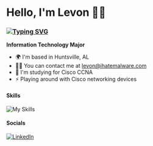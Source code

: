 # Hello, I'm Levon 👋🏾
### [![Typing SVG](https://readme-typing-svg.demolab.com?font=JetBrains+Mono&pause=1000&color=007BFF&random=false&width=435&lines=Enterprise+Network+Engineer;Passionate+Linux+Enthusiast)](https://git.io/typing-svg) 

**Information Technology Major**

*   🌍  I'm based in Huntsville, AL
*   🤙🏾  You can contact me at [levon@ihatemalware.com](mailto:levon@ihatemalware.com)
*   🧠  I'm studying for Cisco CCNA
*   ⚡  Playing around with Cisco networking devices
   
#### Skills 
![My Skills](https://skillicons.dev/icons?i=linux,js,java,bootstrap,r,html,md,css,powershell,bash,vim,py,vscode,mysql,mongo)             

#### Socials
[![LinkedIn](https://skillicons.dev/icons?i=linkedin)](https://www.linkedin.com/in/levon-watkins-jr-5bb034238/)&nbsp;
